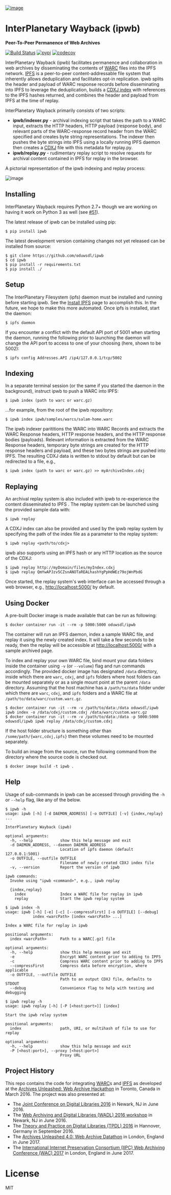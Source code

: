 [![image](https://raw.githubusercontent.com/oduwsdl/ipwb/master/docs/logo.png)](https://pypi.python.org/pypi/ipwb)

# InterPlanetary Wayback (ipwb)

**Peer-To-Peer Permanence of Web Archives**

[![Build Status](https://travis-ci.org/oduwsdl/ipwb.svg?branch=master)](https://travis-ci.org/oduwsdl/ipwb)
[![pypi](https://img.shields.io/pypi/v/ipwb.svg)](https://pypi.org/project/ipwb)
[![codecov](https://codecov.io/gh/oduwsdl/ipwb/branch/master/graph/badge.svg)](https://codecov.io/gh/oduwsdl/ipwb)

InterPlanetary Wayback (ipwb) facilitates permanence and collaboration
in web archives by disseminating the contents of
[WARC](http://www.iso.org/iso/catalogue_detail.htm?csnumber=44717) files
into the IPFS network. [IPFS](https://ipfs.io/) is a peer-to-peer
content-addressable file system that inherently allows deduplication and
facilitates opt-in replication. ipwb splits the header and payload of
WARC response records before disseminating into IPFS to leverage the
deduplication, builds a [CDXJ
index](https://github.com/oduwsdl/ORS/wiki/CDXJ) with references to the
IPFS hashes returned, and combines the header and payload from IPFS at
the time of replay.

InterPlanetary Wayback primarily consists of two scripts:

-   **ipwb/indexer.py** - archival indexing script that takes the path
    to a WARC input, extracts the HTTP headers, HTTP payload (response
    body), and relevant parts of the WARC-response record header from
    the WARC specified and creates byte string representations. The
    indexer then pushes the byte strings into IPFS using a locally
    running IPFS daemon then creates a
    [CDXJ](https://github.com/oduwsdl/ORS/wiki/CDXJ) file with this
    metadata for replay.py.
-   **ipwb/replay.py** - rudimentary replay script to resolve requests
    for archival content contained in IPFS for replay in the browser.

A pictorial representation of the ipwb indexing and replay process:

![image](https://raw.githubusercontent.com/oduwsdl/ipwb/master/docs/diagram_72.png)

## Installing

InterPlanetary Wayback requires Python 2.7+ though we are working on
having it work on Python 3 as well (see
[#51](https://github.com/oduwsdl/ipwb/issues/51)).

The latest release of ipwb can be installed using pip:

```
$ pip install ipwb
```

The latest development version containing changes not yet released can
be installed from source:

```
$ git clone https://github.com/oduwsdl/ipwb
$ cd ipwb
$ pip install -r requirements.txt
$ pip install ./
```

## Setup

The InterPlanetary Filesystem (ipfs) daemon must be installed and
running before starting ipwb. See the [Install
IPFS](https://ipfs.io/docs/install/) page to accomplish this. In the
future, we hope to make this more automated. Once ipfs is installed,
start the daemon:

```
$ ipfs daemon
```

If you encounter a conflict with the default API port of 5001 when
starting the daemon, running the following prior to launching the daemon
will change the API port to access to one of your choosing (here, shown
to be 5002):

```
$ ipfs config Addresses.API /ip4/127.0.0.1/tcp/5002
```

## Indexing

In a separate terminal session (or the same if you started the daemon in
the background), instruct ipwb to push a WARC into IPFS:

```
$ ipwb index (path to warc or warc.gz)
```

...for example, from the root of the ipwb repository:

```
$ ipwb index ipwb/samples/warcs/salam-home.warc
```

The ipwb indexer parititions the WARC into WARC Records and extracts the
WARC Response headers, HTTP response headers, and the HTTP response
bodies (payloads). Relevant information is extracted from the WARC
Response headers, temporary byte strings are created for the HTTP
response headers and payload, and these two bytes strings are pushed
into IPFS. The resulting CDXJ data is written to stdout by default but
can be redirected to a file, e.g.,

```
$ ipwb index (path to warc or warc.gz) >> myArchiveIndex.cdxj
```

## Replaying

An archival replay system is also included with ipwb to re-experience
the content disseminated to IPFS . The replay system can be launched
using the provided sample data with:

```
$ ipwb replay
```

A CDXJ index can also be provided and used by the ipwb replay system by
specifying the path of the index file as a parameter to the replay
system:

```
$ ipwb replay <path/to/cdxj>
```

ipwb also supports using an IPFS hash or any HTTP location as the source
of the CDXJ:

```
$ ipwb replay http://myDomain/files/myIndex.cdxj
$ ipwb replay QmYwAPJzv5CZsnANOTaREALhashYgPpHdWEz79ojWnPbdG
```

Once started, the replay system's web interface can be accessed through
a web browser, e.g., <http://localhost:5000/> by default.

## Using Docker

A pre-built Docker image is made available that can be run as following:

```
$ docker container run -it --rm -p 5000:5000 oduwsdl/ipwb
```

The container will run an IPFS daemon, index a sample WARC file, and
replay it using the newly created index. It will take a few seconds to
be ready, then the replay will be accessible at <http://localhost:5000/>
with a sample archived page.

To index and replay your own WARC file, bind mount your data folders
inside the container using `-v` (or `--volume`) flag and run commands
accordingly. The provided docker image has designated `/data` directory,
inside which there are `warc`, `cdxj`, and `ipfs` folders where host folders
can be mounted separately or as a single mount point at the parent `/data`
directory. Assuming that the host machine has a `/path/to/data` folder
under which there are `warc`, `cdxj`, and `ipfs` folders and a WARC file at
`/path/to/data/warc/custom.warc.gz`.

```
$ docker container run -it --rm -v /path/to/data:/data oduwsdl/ipwb ipwb index -o /data/cdxj/custom.cdxj /data/warc/custom.warc.gz
$ docker container run -it --rm -v /path/to/data:/data -p 5000:5000 oduwsdl/ipwb ipwb replay /data/cdxj/custom.cdxj
```

If the host folder structure is something other than
`/some/path/{warc,cdxj,ipfs}` then these volumes need to be mounted
separately.

To build an image from the source, run the following command from the
directory where the source code is checked out.

```
$ docker image build -t ipwb .
```

## Help

Usage of sub-commands in ipwb can be accessed through providing the `-h`
or `--help` flag, like any of the below.

```
$ ipwb -h
usage: ipwb [-h] [-d DAEMON_ADDRESS] [-o OUTFILE] [-v] {index,replay} ...

InterPlanetary Wayback (ipwb)

optional arguments:
  -h, --help            show this help message and exit
  -d DAEMON_ADDRESS, --daemon DAEMON_ADDRESS
                        Location of ipfs daemon (default 127.0.0.1:5001)
  -o OUTFILE, --outfile OUTFILE
                        Filename of newly created CDXJ index file
  -v, --version         Report the version of ipwb

ipwb commands:
  Invoke using "ipwb <command>", e.g., ipwb replay

  {index,replay}
    index               Index a WARC file for replay in ipwb
    replay              Start the ipwb replay system
```

```
$ ipwb index -h
usage: ipwb [-h] [-e] [-c] [--compressFirst] [-o OUTFILE] [--debug]
            index <warcPath> [index <warcPath> ...]

Index a WARC file for replay in ipwb

positional arguments:
  index <warcPath>      Path to a WARC[.gz] file

optional arguments:
  -h, --help            show this help message and exit
  -e                    Encrypt WARC content prior to adding to IPFS
  -c                    Compress WARC content prior to adding to IPFS
  --compressFirst       Compress data before encryption, where applicable
  -o OUTFILE, --outfile OUTFILE
                        Path to an output CDXJ file, defaults to STDOUT
  --debug               Convenience flag to help with testing and debugging
```

```
$ ipwb replay -h
usage: ipwb replay [-h] [-P [<host:port>]] [index]

Start the ipwb relay system

positional arguments:
  index                 path, URI, or multihash of file to use for replay

optional arguments:
  -h, --help            show this help message and exit
  -P [<host:port>], --proxy [<host:port>]
                        Proxy URL
```

## Project History

This repo contains the code for integrating
[WARC](http://www.iso.org/iso/catalogue_detail.htm?csnumber=44717)s and
[IPFS](https://ipfs.io/) as developed at the [Archives Unleashed: Web
Archive Hackathon]() in Toronto, Canada in March 2016. The project was
also presented at:

-   The [Joint Conference on Digital Libraries
    2016](http://www.jcdl2016.org/) in Newark, NJ in June 2016.
-   The [Web Archiving and Digital Libraries (WADL) 2016
    workshop](http://fox.cs.vt.edu/wadl2016.html) in Newark, NJ in
    June 2016.
-   The [Theory and Practice on Digital Libraries (TPDL)
    2016](http://www.tpdl2016.org/) in Hannover, Germany in
    September 2016.
-   The [Archives Unleashed 4.0: Web Archive Datathon]() in London,
    England in June 2017.
-   The [International Internet Preservation Consortium (IIPC) Web
    Archiving Conference (WAC) 2017](http://netpreserve.org/wac2017/) in
    London, England in June 2017.

# License

MIT
